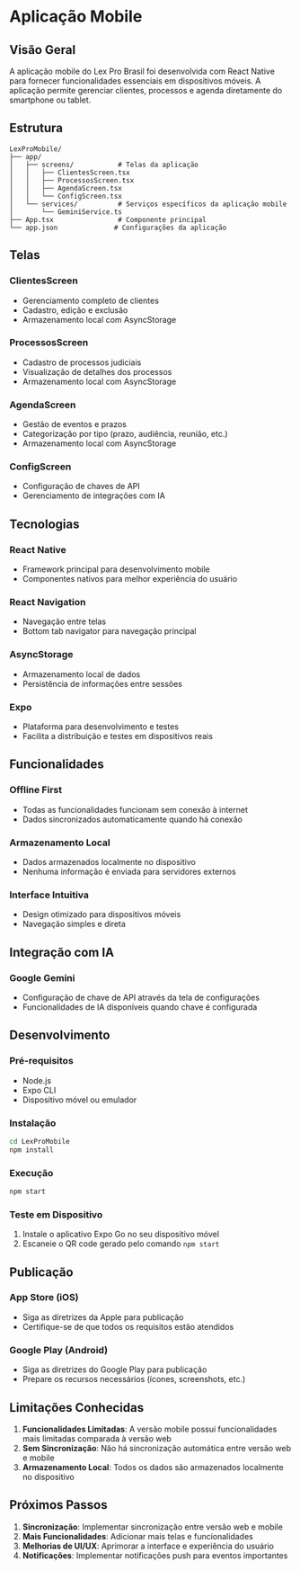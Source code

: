 # Aplicação Mobile

## Visão Geral

A aplicação mobile do Lex Pro Brasil foi desenvolvida com React Native para fornecer funcionalidades essenciais em dispositivos móveis. A aplicação permite gerenciar clientes, processos e agenda diretamente do smartphone ou tablet.

## Estrutura

```
LexProMobile/
├── app/
│   ├── screens/           # Telas da aplicação
│   │   ├── ClientesScreen.tsx
│   │   ├── ProcessosScreen.tsx
│   │   ├── AgendaScreen.tsx
│   │   └── ConfigScreen.tsx
│   └── services/          # Serviços específicos da aplicação mobile
│       └── GeminiService.ts
├── App.tsx                # Componente principal
└── app.json              # Configurações da aplicação
```

## Telas

### ClientesScreen
- Gerenciamento completo de clientes
- Cadastro, edição e exclusão
- Armazenamento local com AsyncStorage

### ProcessosScreen
- Cadastro de processos judiciais
- Visualização de detalhes dos processos
- Armazenamento local com AsyncStorage

### AgendaScreen
- Gestão de eventos e prazos
- Categorização por tipo (prazo, audiência, reunião, etc.)
- Armazenamento local com AsyncStorage

### ConfigScreen
- Configuração de chaves de API
- Gerenciamento de integrações com IA

## Tecnologias

### React Native
- Framework principal para desenvolvimento mobile
- Componentes nativos para melhor experiência do usuário

### React Navigation
- Navegação entre telas
- Bottom tab navigator para navegação principal

### AsyncStorage
- Armazenamento local de dados
- Persistência de informações entre sessões

### Expo
- Plataforma para desenvolvimento e testes
- Facilita a distribuição e testes em dispositivos reais

## Funcionalidades

### Offline First
- Todas as funcionalidades funcionam sem conexão à internet
- Dados sincronizados automaticamente quando há conexão

### Armazenamento Local
- Dados armazenados localmente no dispositivo
- Nenhuma informação é enviada para servidores externos

### Interface Intuitiva
- Design otimizado para dispositivos móveis
- Navegação simples e direta

## Integração com IA

### Google Gemini
- Configuração de chave de API através da tela de configurações
- Funcionalidades de IA disponíveis quando chave é configurada

## Desenvolvimento

### Pré-requisitos
- Node.js
- Expo CLI
- Dispositivo móvel ou emulador

### Instalação
```bash
cd LexProMobile
npm install
```

### Execução
```bash
npm start
```

### Teste em Dispositivo
1. Instale o aplicativo Expo Go no seu dispositivo móvel
2. Escaneie o QR code gerado pelo comando `npm start`

## Publicação

### App Store (iOS)
- Siga as diretrizes da Apple para publicação
- Certifique-se de que todos os requisitos estão atendidos

### Google Play (Android)
- Siga as diretrizes do Google Play para publicação
- Prepare os recursos necessários (ícones, screenshots, etc.)

## Limitações Conhecidas

1. **Funcionalidades Limitadas**: A versão mobile possui funcionalidades mais limitadas comparada à versão web
2. **Sem Sincronização**: Não há sincronização automática entre versão web e mobile
3. **Armazenamento Local**: Todos os dados são armazenados localmente no dispositivo

## Próximos Passos

1. **Sincronização**: Implementar sincronização entre versão web e mobile
2. **Mais Funcionalidades**: Adicionar mais telas e funcionalidades
3. **Melhorias de UI/UX**: Aprimorar a interface e experiência do usuário
4. **Notificações**: Implementar notificações push para eventos importantes